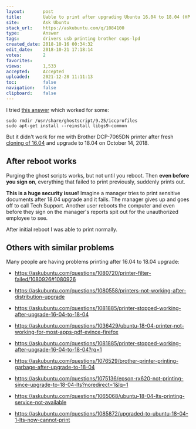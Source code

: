 ```yaml
---
layout:       post
title:        Uable to print after upgrading Ubuntu 16.04 to 18.04 (HP MFC-7470DW)
site:         Ask Ubuntu
stack_url:    https://askubuntu.com/q/1084100
type:         Answer
tags:         drivers usb printing brother cups-lpd
created_date: 2018-10-16 00:34:32
edit_date:    2018-10-21 17:18:14
votes:        2
favorites:    
views:        1,533
accepted:     Accepted
uploaded:     2021-12-28 11:11:13
toc:          false
navigation:   false
clipboard:    false
---
```


I tried [this answer][1] which worked for some:

``` 
sudo rmdir /usr/share/ghostscript/9.25/iccprofiles
sudo apt-get install --reinstall libgs9-common 

```

But it didn't work for me with Brother DCP-7065DN printer after fresh [cloning of 16.04][2] and upgrade to 18.04 on October 14, 2018.

## After reboot works

Purging the ghost scripts works, but not until you reboot. Then **even before you sign on**, everything that failed to print previously, suddenly prints out.

**This is a huge security issue!** Imagine a manager tries to print sensitive documents after 18.04 upgrade and it fails. The manager gives up and goes off to call Tech Support. Another user reboots the computer and even before they sign on the manager's reports spit out for the unauthorized employee to see.

After initial reboot I was able to print normally.

## Others with similar problems

Many people are having problems printing after 16.04 to 18.04 upgrade:

- https://askubuntu.com/questions/1080720/printer-filter-failed/1080926#1080926
- https://askubuntu.com/questions/1080558/printers-not-working-after-distribution-upgrade
- https://askubuntu.com/questions/1081885/printer-stopped-working-after-upgrade-16-04-to-18-04
- https://askubuntu.com/questions/1036429/ubuntu-18-04-printer-not-working-for-most-apps-pdf-evince-firefox
- https://askubuntu.com/questions/1081885/printer-stopped-working-after-upgrade-16-04-to-18-04?rq=1
- https://askubuntu.com/questions/1076529/brother-printer-printing-garbage-after-upgrade-to-18-04
- https://askubuntu.com/questions/1075136/epson-rx620-not-printing-since-upgrade-to-18-04-lts?noredirect=1&lq=1
- https://askubuntu.com/questions/1065068/ubuntu-18-04-lts-printing-service-not-available
- https://askubuntu.com/questions/1085872/upgraded-to-ubuntu-18-04-1-lts-now-cannot-print


  [1]: https://askubuntu.com/questions/1080720/printer-filter-failed/1080926#1080926
  [2]: https://pippim.github.io/2018/04/27/Bash-script-to-backup∕clone-Ubuntu-to-another-partition.html
